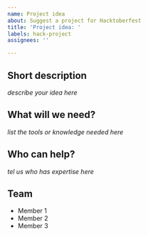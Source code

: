 ```yaml
---
name: Project idea
about: Suggest a project for Hacktoberfest
title: 'Project idea: '
labels: hack-project
assignees: ''

---
```


## Short description

*describe your idea here*

## What will we need?

*list the tools or knowledge needed here*

## Who can help?

*tel us who has expertise here*

## Team

- Member 1
- Member 2
- Member 3
